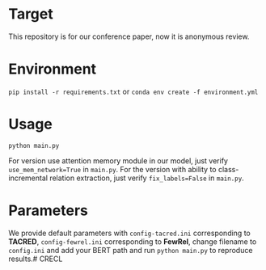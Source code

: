 # Target
This repository is for our conference paper, now it is anonymous review.

# Environment
`pip install -r requirements.txt`
or
`conda env create -f environment.yml`
# Usage

`python main.py`

For version use attention memory module in our model, just verify `use_mem_network=True` in `main.py`. For the version with ability to class-incremental relation extraction, just verify `fix_labels=False` in `main.py`.

# Parameters

We provide default parameters with `config-tacred.ini` corresponding to **TACRED**, `config-fewrel.ini` corresponding to **FewRel**, change filename to `config.ini` and add your BERT path and run `python main.py` to reproduce results.# CRECL
